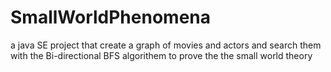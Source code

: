 # SmallWorldPhenomena
a java SE project that create a graph of movies and actors and search them with the Bi-directional BFS algorithem to prove the the small world theory
